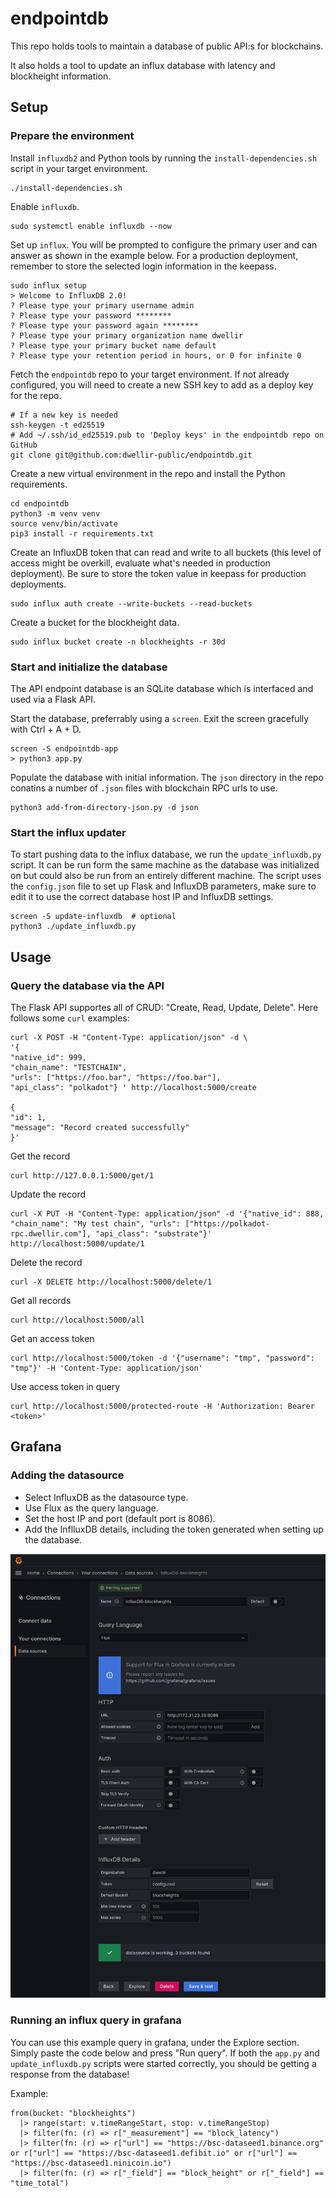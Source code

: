 # endpointdb

This repo holds tools to maintain a database of public API:s for blockchains.

It also holds a tool to update an influx database with latency and blockheight information.

## Setup

### Prepare the environment

Install `influxdb2` and Python tools by running the `install-dependencies.sh` script in your target environment. 

    ./install-dependencies.sh

Enable `influxdb`.

    sudo systemctl enable influxdb --now

Set up `influx`. You will be prompted to configure the primary user and can answer as shown in the example below. For a production deployment, remember to store the selected login information in the keepass.

    sudo influx setup
    > Welcome to InfluxDB 2.0!
    ? Please type your primary username admin
    ? Please type your password ********
    ? Please type your password again ********
    ? Please type your primary organization name dwellir
    ? Please type your primary bucket name default
    ? Please type your retention period in hours, or 0 for infinite 0

Fetch the `endpointdb` repo to your target environment. If not already configured, you will need to create a new SSH key to add as a deploy key for the repo.

    # If a new key is needed
    ssh-keygen -t ed25519
    # Add ~/.ssh/id_ed25519.pub to 'Deploy keys' in the endpointdb repo on GitHub
    git clone git@github.com:dwellir-public/endpointdb.git

Create a new virtual environment in the repo and install the Python requirements.

    cd endpointdb
    python3 -m venv venv
    source venv/bin/activate
    pip3 install -r requirements.txt

Create an InfluxDB token that can read and write to all buckets (this level of access might be overkill, evaluate what's needed in production deployment). Be sure to store the token value in keepass for production deployments.

    sudo influx auth create --write-buckets --read-buckets

Create a bucket for the blockheight data.

    sudo influx bucket create -n blockheights -r 30d


### Start and initialize the database

The API endpoint database is an SQLite database which is interfaced and used via a Flask API.

Start the database, preferrably using a `screen`. Exit the screen gracefully with Ctrl + A + D.

    screen -S endpointdb-app
    > python3 app.py

Populate the database with initial information. The `json` directory in the repo conatins a number of `.json` files with blockchain RPC urls to use.

    python3 add-from-directory-json.py -d json

### Start the influx updater

To start pushing data to the influx database, we run the `update_influxdb.py` script. It can be run form the same machine as the database was initialized on but could also be run from an entirely different machine. The script uses the `config.json` file to set up Flask and InfluxDB parameters, make sure to edit it to use the correct database host IP and InfluxDB settings.

    screen -S update-influxdb  # optional
    python3 ./update_influxdb.py

## Usage

### Query the database via the API 

The Flask API supportes all of CRUD: "Create, Read, Update, Delete". Here follows some `curl` examples:

    curl -X POST -H "Content-Type: application/json" -d \
    '{
    "native_id": 999,
    "chain_name": "TESTCHAIN",
    "urls": ["https://foo.bar", "https://foo.bar"],
    "api_class": "polkadot"} ' http://localhost:5000/create

    {
    "id": 1,
    "message": "Record created successfully"
    }'

Get the record

    curl http://127.0.0.1:5000/get/1

Update the record

    curl -X PUT -H "Content-Type: application/json" -d '{"native_id": 888, "chain_name": "My test chain", "urls": ["https://polkadot-rpc.dwellir.com"], "api_class": "substrate"}' http://localhost:5000/update/1

Delete the record

    curl -X DELETE http://localhost:5000/delete/1

Get all records

    curl http://localhost:5000/all

Get an access token

    curl http://localhost:5000/token -d '{"username": "tmp", "password": "tmp"}' -H 'Content-Type: application/json'

Use access token in query

    curl http://localhost:5000/protected-route -H 'Authorization: Bearer <token>'

## Grafana

### Adding the datasource

- Select InfluxDB as the datasource type.
- Use Flux as the query language.
- Set the host IP and port (default port is 8086).
- Add the InflluxDB details, including the token generated when setting up the database.

![Example image](grafana-datasource-setup.png?raw=true "Example image")

### Running an influx query in grafana

You can use this example query in grafana, under the Explore section. Simply paste the code below and press "Run query". If both the `app.py` and `update_influxdb.py` scripts were started correctly, you should be getting a response from the database!

Example:

```
from(bucket: "blockheights")
  |> range(start: v.timeRangeStart, stop: v.timeRangeStop)
  |> filter(fn: (r) => r["_measurement"] == "block_latency")
  |> filter(fn: (r) => r["url"] == "https://bsc-dataseed1.binance.org" or r["url"] == "https://bsc-dataseed1.defibit.io" or r["url"] == "https://bsc-dataseed1.ninicoin.io")
  |> filter(fn: (r) => r["_field"] == "block_height" or r["_field"] == "time_total")
```
